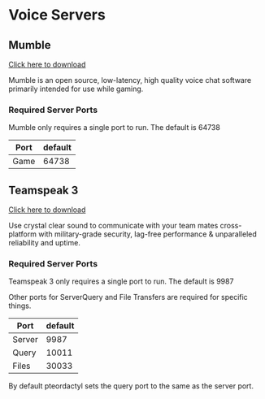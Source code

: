 # Voice Servers

## Mumble
[Click here to download](https://raw.githubusercontent.com/pterodactyl/panel/1.0-develop/database/Seeders/eggs/voice-servers/egg-mumble-server.json)

Mumble is an open source, low-latency, high quality voice chat software primarily intended for use while gaming.

### Required Server Ports

Mumble only requires a single port to run. The default is 64738

| Port    | default |
|---------|---------|
| Game    | 64738   |

## Teamspeak 3

[Click here to download](https://raw.githubusercontent.com/pterodactyl/panel/1.0-develop/database/Seeders/eggs/voice-servers/egg-teamspeak3-server.json)

Use crystal clear sound to communicate with your team mates cross-platform with military-grade security, lag-free performance & unparalleled reliability and uptime.

### Required Server Ports

Teamspeak 3 only requires a single port to run. The default is 9987

Other ports for ServerQuery and File Transfers are required for specific things.

| Port    | default |
|---------|---------|
| Server  | 9987    |
| Query   | 10011   |
| Files   | 30033   |

By default pteordactyl sets the query port to the same as the server port.
